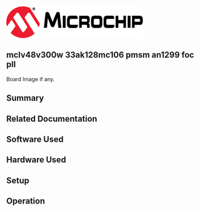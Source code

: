 <picture>
    <source media="(prefers-color-scheme: dark)" srcset="images/microchip_logo_white_red.png">
	<source media="(prefers-color-scheme: light)" srcset="images/microchip_logo_black_red.png">
    <img alt="Microchip Logo." src="images/microchip_logo_black_red.png">
</picture> 

## mclv48v300w 33ak128mc106 pmsm an1299 foc pll

Board Image if any.

## Summary


## Related Documentation


## Software Used 


## Hardware Used


## Setup


## Operation



